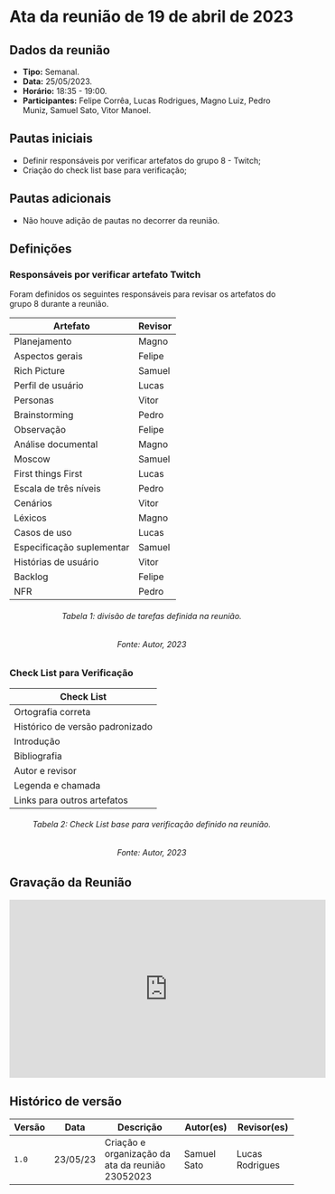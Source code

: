 # Ata da reunião de 19 de abril de 2023

## Dados da reunião

* **Tipo:** Semanal.
* **Data:** 25/05/2023.
* **Horário:** 18:35 - 19:00.
* **Participantes:** Felipe Corrêa, Lucas Rodrigues, Magno Luiz, Pedro Muniz, Samuel Sato, Vitor Manoel.



## Pautas iniciais

* Definir responsáveis por verificar artefatos do grupo 8 - Twitch;
* Criação do check list base para verificação;

## Pautas adicionais

* Não houve adição de pautas no decorrer da reunião.

## Definições

### Responsáveis por verificar artefato Twitch

Foram definidos os seguintes responsáveis para revisar os artefatos do grupo 8 durante a reunião.

<center>

| Artefato | Revisor |
|----------|---------|
| Planejamento | Magno |
| Aspectos gerais | Felipe |
| Rich Picture | Samuel |
| Perfil de usuário | Lucas |
| Personas | Vitor |
| Brainstorming | Pedro |
| Observação | Felipe |
| Análise documental | Magno |
| Moscow | Samuel |
| First things First | Lucas |
| Escala de três níveis | Pedro |
| Cenários | Vitor |
| Léxicos | Magno |
| Casos de uso | Lucas |
| Especificação suplementar | Samuel |
| Histórias de usuário | Vitor |
| Backlog | Felipe |
| NFR | Pedro |


</center>

<h6 align = "center"> Tabela 1: divisão de tarefas definida na reunião. </h6>
<h6 align = "center"> Fonte: Autor, 2023 </h6>

### Check List para Verificação

<center>

| Check List |
| --------------------- |
| Ortografia correta  |
| Histórico de versão padronizado |
| Introdução |
| Bibliografia |
| Autor e revisor |
| Legenda e chamada |
| Links para outros artefatos |

</center>

<h6 align = "center"> Tabela 2: Check List base para verificação definido na reunião. </h6>
<h6 align = "center"> Fonte: Autor, 2023 </h6>


## Gravação da Reunião

<iframe width="560" height="315" src="https://www.youtube.com/watch?v=3lw7R2qm3N4" title="YouTube video player" frameborder="0" allow="accelerometer; autoplay; clipboard-write; encrypted-media; gyroscope; picture-in-picture; web-share" allowfullscreen></iframe>


## Histórico de versão

|  Versão  |   Data   |                      Descrição                      |    Autor(es)   |  Revisor(es)  |
| -------- | -------- | --------------------------------------------------- | -------------- | ------------- |
|  `1.0`   | 23/05/23 | Criação e organização da ata da reunião 23052023 | Samuel Sato | Lucas Rodrigues |
